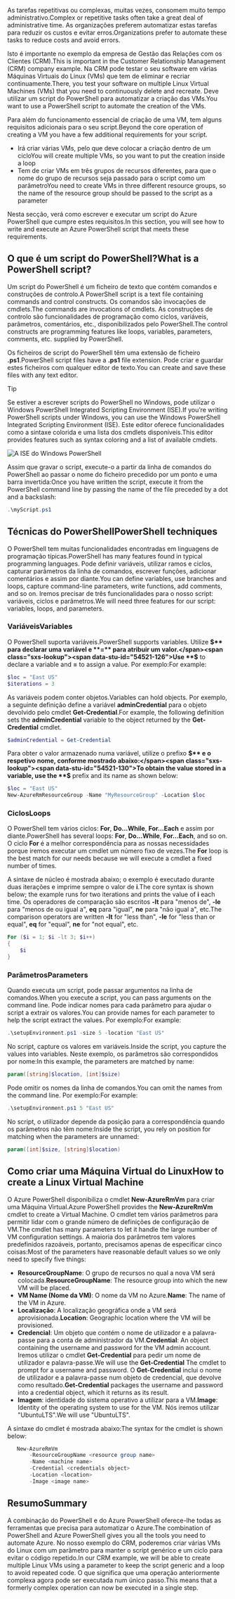 <span data-ttu-id="54521-101">As tarefas repetitivas ou complexas, muitas vezes, consomem muito tempo administrativo.</span><span class="sxs-lookup"><span data-stu-id="54521-101">Complex or repetitive tasks often take a great deal of administrative time.</span></span> <span data-ttu-id="54521-102">As organizações preferem automatizar estas tarefas para reduzir os custos e evitar erros.</span><span class="sxs-lookup"><span data-stu-id="54521-102">Organizations prefer to automate these tasks to reduce costs and avoid errors.</span></span>

<span data-ttu-id="54521-103">Isto é importante no exemplo da empresa de Gestão das Relações com os Clientes (CRM).</span><span class="sxs-lookup"><span data-stu-id="54521-103">This is important in the Customer Relationship Management (CRM) company example.</span></span> <span data-ttu-id="54521-104">Na CRM pode testar o seu software em várias Máquinas Virtuais do Linux (VMs) que tem de eliminar e recriar continuamente.</span><span class="sxs-lookup"><span data-stu-id="54521-104">There, you test your software on multiple Linux Virtual Machines (VMs) that you need to continuously delete and recreate.</span></span> <span data-ttu-id="54521-105">Deve utilizar um script do PowerShell para automatizar a criação das VMs.</span><span class="sxs-lookup"><span data-stu-id="54521-105">You want to use a PowerShell script to automate the creation of the VMs.</span></span>

<span data-ttu-id="54521-106">Para além do funcionamento essencial de criação de uma VM, tem alguns requisitos adicionais para o seu script.</span><span class="sxs-lookup"><span data-stu-id="54521-106">Beyond the core operation of creating a VM you have a few additional requirements for your script.</span></span> 
- <span data-ttu-id="54521-107">Irá criar várias VMs, pelo que deve colocar a criação dentro de um ciclo</span><span class="sxs-lookup"><span data-stu-id="54521-107">You will create multiple VMs, so you want to put the creation inside a loop</span></span>
- <span data-ttu-id="54521-108">Tem de criar VMs em três grupos de recursos diferentes, para que o nome do grupo de recursos seja passado para o script como um parâmetro</span><span class="sxs-lookup"><span data-stu-id="54521-108">You need to create VMs in three different resource groups, so the name of the resource group should be passed to the script as a parameter</span></span>

<span data-ttu-id="54521-109">Nesta secção, verá como escrever e executar um script do Azure PowerShell que cumpre estes requisitos.</span><span class="sxs-lookup"><span data-stu-id="54521-109">In this section, you will see how to write and execute an Azure PowerShell script that meets these requirements.</span></span>

## <a name="what-is-a-powershell-script"></a><span data-ttu-id="54521-110">O que é um script do PowerShell?</span><span class="sxs-lookup"><span data-stu-id="54521-110">What is a PowerShell script?</span></span>
<span data-ttu-id="54521-111">Um script do PowerShell é um ficheiro de texto que contém comandos e construções de controlo.</span><span class="sxs-lookup"><span data-stu-id="54521-111">A PowerShell script is a text file containing commands and control constructs.</span></span> <span data-ttu-id="54521-112">Os comandos são invocações de cmdlets.</span><span class="sxs-lookup"><span data-stu-id="54521-112">The commands are invocations of cmdlets.</span></span> <span data-ttu-id="54521-113">As construções de controlo são funcionalidades de programação como ciclos, variáveis, parâmetros, comentários, etc., disponibilizados pelo PowerShell.</span><span class="sxs-lookup"><span data-stu-id="54521-113">The control constructs are programming features like loops, variables, parameters, comments, etc. supplied by PowerShell.</span></span>

<span data-ttu-id="54521-114">Os ficheiros de script do PowerShell têm uma extensão de ficheiro **.ps1**.</span><span class="sxs-lookup"><span data-stu-id="54521-114">PowerShell script files have a **.ps1** file extension.</span></span> <span data-ttu-id="54521-115">Pode criar e guardar estes ficheiros com qualquer editor de texto.</span><span class="sxs-lookup"><span data-stu-id="54521-115">You can create and save these files with any text editor.</span></span> 

> [!TIP]
> <span data-ttu-id="54521-116">Se estiver a escrever scripts do PowerShell no Windows, pode utilizar o Windows PowerShell Integrated Scripting Environment (ISE).</span><span class="sxs-lookup"><span data-stu-id="54521-116">If you’re writing PowerShell scripts under Windows, you can use the Windows PowerShell Integrated Scripting Environment (ISE).</span></span> <span data-ttu-id="54521-117">Este editor oferece funcionalidades como a sintaxe colorida e uma lista dos cmdlets disponíveis.</span><span class="sxs-lookup"><span data-stu-id="54521-117">This editor provides features such as syntax coloring and a list of available cmdlets.</span></span>
>
>![A ISE do Windows PowerShell](../media-drafts/7-windows-powershell-ise-screenshot.png)

<span data-ttu-id="54521-119">Assim que gravar o script, execute-o a partir da linha de comandos do PowerShell ao passar o nome do ficheiro precedido por um ponto e uma barra invertida:</span><span class="sxs-lookup"><span data-stu-id="54521-119">Once you have written the script, execute it from the PowerShell command line by passing the name of the file preceded by a dot and a backslash:</span></span>

```powershell
.\myScript.ps1
```

## <a name="powershell-techniques"></a><span data-ttu-id="54521-120">Técnicas do PowerShell</span><span class="sxs-lookup"><span data-stu-id="54521-120">PowerShell techniques</span></span>
<span data-ttu-id="54521-121">O PowerShell tem muitas funcionalidades encontradas em linguagens de programação típicas.</span><span class="sxs-lookup"><span data-stu-id="54521-121">PowerShell has many features found in typical programming languages.</span></span> <span data-ttu-id="54521-122">Pode definir variáveis, utilizar ramos e ciclos, capturar parâmetros da linha de comandos, escrever funções, adicionar comentários e assim por diante.</span><span class="sxs-lookup"><span data-stu-id="54521-122">You can define variables, use branches and loops, capture command-line parameters, write functions, add comments, and so on.</span></span> <span data-ttu-id="54521-123">Iremos precisar de três funcionalidades para o nosso script: variáveis, ciclos e parâmetros.</span><span class="sxs-lookup"><span data-stu-id="54521-123">We will need three features for our script: variables, loops, and parameters.</span></span>

### <a name="variables"></a><span data-ttu-id="54521-124">Variáveis</span><span class="sxs-lookup"><span data-stu-id="54521-124">Variables</span></span>
<span data-ttu-id="54521-125">O PowerShell suporta variáveis.</span><span class="sxs-lookup"><span data-stu-id="54521-125">PowerShell supports variables.</span></span> <span data-ttu-id="54521-126">Utilize **$** para declarar uma variável e **=** para atribuir um valor.</span><span class="sxs-lookup"><span data-stu-id="54521-126">Use **$** to declare a variable and **=** to assign a value.</span></span> <span data-ttu-id="54521-127">Por exemplo:</span><span class="sxs-lookup"><span data-stu-id="54521-127">For example:</span></span>

```powershell
$loc = "East US"
$iterations = 3
```

<span data-ttu-id="54521-128">As variáveis podem conter objetos.</span><span class="sxs-lookup"><span data-stu-id="54521-128">Variables can hold objects.</span></span> <span data-ttu-id="54521-129">Por exemplo, a seguinte definição define a variável **adminCredential** para o objeto devolvido pelo cmdlet **Get-Credential**.</span><span class="sxs-lookup"><span data-stu-id="54521-129">For example, the following definition sets the **adminCredential** variable to the object returned by the **Get-Credential** cmdlet.</span></span>

```powershell
$adminCredential = Get-Credential
```

<span data-ttu-id="54521-130">Para obter o valor armazenado numa variável, utilize o prefixo **$** e o respetivo nome, conforme mostrado abaixo:</span><span class="sxs-lookup"><span data-stu-id="54521-130">To obtain the value stored in a variable, use the **$** prefix and its name as shown below:</span></span> 

```powershell
$loc = "East US"
New-AzureRmResourceGroup -Name "MyResourceGroup" -Location $loc
```

### <a name="loops"></a><span data-ttu-id="54521-131">Ciclos</span><span class="sxs-lookup"><span data-stu-id="54521-131">Loops</span></span>
<span data-ttu-id="54521-132">O PowerShell tem vários ciclos: **For**, **Do...While**, **For...Each** e assim por diante.</span><span class="sxs-lookup"><span data-stu-id="54521-132">PowerShell has several loops: **For**, **Do...While**, **For...Each**, and so on.</span></span> <span data-ttu-id="54521-133">O ciclo **For** é a melhor correspondência para as nossas necessidades porque iremos executar um cmdlet um número fixo de vezes.</span><span class="sxs-lookup"><span data-stu-id="54521-133">The **For** loop is the best match for our needs because we will execute a cmdlet a fixed number of times.</span></span>

<span data-ttu-id="54521-134">A sintaxe de núcleo é mostrada abaixo; o exemplo é executado durante duas iterações e imprime sempre o valor de **i**.</span><span class="sxs-lookup"><span data-stu-id="54521-134">The core syntax is shown below; the example runs for two iterations and prints the value of **i** each time.</span></span> <span data-ttu-id="54521-135">Os operadores de comparação são escritos **-lt** para "menos de", **-le** para "menos de ou igual a", **eq** para "igual", **ne** para "não igual a", etc.</span><span class="sxs-lookup"><span data-stu-id="54521-135">The comparison operators are written **-lt** for "less than", **-le** for "less than or equal", **eq** for "equal", **ne** for "not equal", etc.</span></span>

```powershell
For ($i = 1; $i -lt 3; $i++)
{
    $i
}
```

### <a name="parameters"></a><span data-ttu-id="54521-136">Parâmetros</span><span class="sxs-lookup"><span data-stu-id="54521-136">Parameters</span></span>
<span data-ttu-id="54521-137">Quando executa um script, pode passar argumentos na linha de comandos.</span><span class="sxs-lookup"><span data-stu-id="54521-137">When you execute a script, you can pass arguments on the command line.</span></span> <span data-ttu-id="54521-138">Pode indicar nomes para cada parâmetro para ajudar o script a extrair os valores.</span><span class="sxs-lookup"><span data-stu-id="54521-138">You can provide names for each parameter to help the script extract the values.</span></span> <span data-ttu-id="54521-139">Por exemplo:</span><span class="sxs-lookup"><span data-stu-id="54521-139">For example:</span></span>

```powershell
.\setupEnvironment.ps1 -size 5 -location "East US"
```

<span data-ttu-id="54521-140">No script, capture os valores em variáveis.</span><span class="sxs-lookup"><span data-stu-id="54521-140">Inside the script, you capture the values into variables.</span></span> <span data-ttu-id="54521-141">Neste exemplo, os parâmetros são correspondidos por nome:</span><span class="sxs-lookup"><span data-stu-id="54521-141">In this example, the parameters are matched by name:</span></span>

```powershell
param([string]$location, [int]$size)
```

<span data-ttu-id="54521-142">Pode omitir os nomes da linha de comandos.</span><span class="sxs-lookup"><span data-stu-id="54521-142">You can omit the names from the command line.</span></span> <span data-ttu-id="54521-143">Por exemplo:</span><span class="sxs-lookup"><span data-stu-id="54521-143">For example:</span></span>

```powershell
.\setupEnvironment.ps1 5 "East US"
```

<span data-ttu-id="54521-144">No script, o utilizador depende da posição para a correspondência quando os parâmetros não têm nome:</span><span class="sxs-lookup"><span data-stu-id="54521-144">Inside the script, you rely on position for matching when the parameters are unnamed:</span></span>

```powershell
param([int]$size, [string]$location)
```

## <a name="how-to-create-a-linux-virtual-machine"></a><span data-ttu-id="54521-145">Como criar uma Máquina Virtual do Linux</span><span class="sxs-lookup"><span data-stu-id="54521-145">How to create a Linux Virtual Machine</span></span>
<span data-ttu-id="54521-146">O Azure PowerShell disponibiliza o cmdlet **New-AzureRmVm** para criar uma Máquina Virtual.</span><span class="sxs-lookup"><span data-stu-id="54521-146">Azure PowerShell provides the **New-AzureRmVm** cmdlet to create a Virtual Machine.</span></span> <span data-ttu-id="54521-147">O cmdlet tem vários parâmetros para permitir lidar com o grande número de definições de configuração de VM.</span><span class="sxs-lookup"><span data-stu-id="54521-147">The cmdlet has many parameters to let it handle the large number of VM configuration settings.</span></span> <span data-ttu-id="54521-148">A maioria dos parâmetros tem valores predefinidos razoáveis, portanto, precisamos apenas de especificar cinco coisas:</span><span class="sxs-lookup"><span data-stu-id="54521-148">Most of the parameters have reasonable default values so we only need to specify five things:</span></span>
- <span data-ttu-id="54521-149">**ResourceGroupName**: O grupo de recursos no qual a nova VM será colocada.</span><span class="sxs-lookup"><span data-stu-id="54521-149">**ResourceGroupName**: The resource group into which the new VM will be placed.</span></span>
- <span data-ttu-id="54521-150">**VM Name (Nome da VM)**: O nome da VM no Azure.</span><span class="sxs-lookup"><span data-stu-id="54521-150">**Name**: The name of the VM in Azure.</span></span>
- <span data-ttu-id="54521-151">**Localização**: A localização geográfica onde a VM será aprovisionada.</span><span class="sxs-lookup"><span data-stu-id="54521-151">**Location**: Geographic location where the VM will be provisioned.</span></span>
- <span data-ttu-id="54521-152">**Credencial**: Um objeto que contém o nome de utilizador e a palavra-passe para a conta de administrador da VM.</span><span class="sxs-lookup"><span data-stu-id="54521-152">**Credential**: An object containing the username and password for the VM admin account.</span></span> <span data-ttu-id="54521-153">Iremos utilizar o cmdlet **Get-Credential** para pedir um nome de utilizador e palavra-passe.</span><span class="sxs-lookup"><span data-stu-id="54521-153">We will use the **Get-Credential** The cmdlet to prompt for a username and password.</span></span> <span data-ttu-id="54521-154">O **Get-Credential** inclui o nome de utilizador e a palavra-passe num objeto de credencial, que devolve como resultado.</span><span class="sxs-lookup"><span data-stu-id="54521-154">**Get-Credential** packages the username and password into a credential object, which it returns as its result.</span></span>
- <span data-ttu-id="54521-155">**Imagem**: identidade do sistema operativo a utilizar para a VM.</span><span class="sxs-lookup"><span data-stu-id="54521-155">**Image**: Identity of the operating system to use for the VM.</span></span> <span data-ttu-id="54521-156">Nós iremos utilizar "UbuntuLTS".</span><span class="sxs-lookup"><span data-stu-id="54521-156">We will use "UbuntuLTS".</span></span>

<span data-ttu-id="54521-157">A sintaxe do cmdlet é mostrada abaixo:</span><span class="sxs-lookup"><span data-stu-id="54521-157">The syntax for the cmdlet is shown below:</span></span>

```powershell
   New-AzureRmVm 
       -ResourceGroupName <resource group name> 
       -Name <machine name> 
       -Credential <credentials object> 
       -Location <location> 
       -Image <image name>
```

## <a name="summary"></a><span data-ttu-id="54521-158">Resumo</span><span class="sxs-lookup"><span data-stu-id="54521-158">Summary</span></span>
<span data-ttu-id="54521-159">A combinação do PowerShell e do Azure PowerShell oferece-lhe todas as ferramentas que precisa para automatizar o Azure.</span><span class="sxs-lookup"><span data-stu-id="54521-159">The combination of PowerShell and Azure PowerShell gives you all the tools you need to automate Azure.</span></span> <span data-ttu-id="54521-160">No nosso exemplo do CRM, poderemos criar várias VMs do Linux com um parâmetro para manter o script genérico e um ciclo para evitar o código repetido.</span><span class="sxs-lookup"><span data-stu-id="54521-160">In our CRM example, we will be able to create multiple Linux VMs using a parameter to keep the script generic and a loop to avoid repeated code.</span></span> <span data-ttu-id="54521-161">O que significa que uma operação anteriormente complexa agora pode ser executada num único passo.</span><span class="sxs-lookup"><span data-stu-id="54521-161">This means that a formerly complex operation can now be executed in a single step.</span></span>